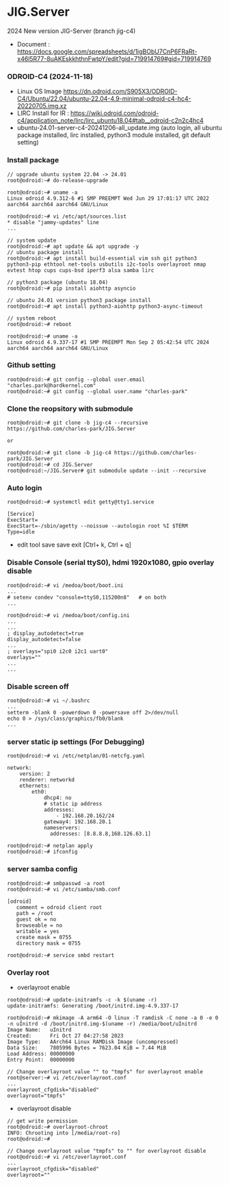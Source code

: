 # JIG.Server
2024 New version JIG-Server (branch jig-c4)
* Document : https://docs.google.com/spreadsheets/d/1igBObU7CnP6FRaRt-x46l5R77-8uAKEskkhthnFwtpY/edit?gid=719914769#gid=719914769

### ODROID-C4 (2024-11-18)
* Linux OS Image https://dn.odroid.com/S905X3/ODROID-C4/Ubuntu/22.04/ubuntu-22.04-4.9-minimal-odroid-c4-hc4-20220705.img.xz
* LIRC Install for IR : https://wiki.odroid.com/odroid-c4/application_note/lirc/lirc_ubuntu18.04#tab__odroid-c2n2c4hc4
* ubuntu-24.01-server-c4-20241206-all_update.img (auto login, all ubuntu package installed, lirc installed, python3 module installed, git default setting)
  
### Install package
```
// upgrade ubuntu system 22.04 -> 24.01
root@odroid:~# do-release-upgrade

root@odroid:~# uname -a
Linux odroid 4.9.312-6 #1 SMP PREEMPT Wed Jun 29 17:01:17 UTC 2022 aarch64 aarch64 aarch64 GNU/Linux

root@odroid:~# vi /etc/apt/sources.list
* disable "jammy-updates" line
...

// system update
root@odroid:~# apt update && apt upgrade -y
// ubuntu package install
root@odroid:~# apt install build-essential vim ssh git python3 python3-pip ethtool net-tools usbutils i2c-tools overlayroot nmap evtest htop cups cups-bsd iperf3 alsa samba lirc

// python3 package (ubuntu 18.04)
root@odroid:~# pip install aiohttp asyncio

// ubuntu 24.01 version python3 package install
root@odroid:~# apt install python3-aiohttp python3-async-timeout

// system reboot
root@odroid:~# reboot

root@odroid:~# uname -a
Linux odroid 4.9.337-17 #1 SMP PREEMPT Mon Sep 2 05:42:54 UTC 2024 aarch64 aarch64 aarch64 GNU/Linux

```

### Github setting
```
root@odroid:~# git config --global user.email "charles.park@hardkernel.com"
root@odroid:~# git config --global user.name "charles-park"
```

### Clone the reopsitory with submodule
```
root@odroid:~# git clone -b jig-c4 --recursive https://github.com/charles-park/JIG.Server

or

root@odroid:~# git clone -b jig-c4 https://github.com/charles-park/JIG.Server
root@odroid:~# cd JIG.Server
root@odroid:~/JIG.Server# git submodule update --init --recursive
```

### Auto login
```
root@odroid:~# systemctl edit getty@tty1.service
```
```
[Service]
ExecStart=
ExecStart=-/sbin/agetty --noissue --autologin root %I $TERM
Type=idle
```
* edit tool save
  save exit [Ctrl+ k, Ctrl + q]

### Disable Console (serial ttyS0), hdmi 1920x1080, gpio overlay disable
```
root@odroid:~# vi /medoa/boot/boot.ini
...
# setenv condev "console=ttyS0,115200n8"   # on both
...

root@odroid:~# vi /medoa/boot/config.ini
...
...
; display_autodetect=true
display_autodetect=false
...
; overlays="spi0 i2c0 i2c1 uart0"
overlays=""
...
...
```
### Disable screen off
```
root@odroid:~# vi ~/.bashrc
...
setterm -blank 0 -powerdown 0 -powersave off 2>/dev/null
echo 0 > /sys/class/graphics/fb0/blank
...
```

### server static ip settings (For Debugging)
```
root@odroid:~# vi /etc/netplan/01-netcfg.yaml
```
```
network:
    version: 2
    renderer: networkd
    ethernets:
        eth0:
            dhcp4: no
            # static ip address
            addresses:
                - 192.168.20.162/24
            gateway4: 192.168.20.1
            nameservers:
              addresses: [8.8.8.8,168.126.63.1]

```
```
root@odroid:~# netplan apply
root@odroid:~# ifconfig
```

### server samba config
```
root@odroid:~# smbpasswd -a root
root@odroid:~# vi /etc/samba/smb.conf
```
```
[odroid]
   comment = odroid client root
   path = /root
   guest ok = no
   browseable = no
   writable = yes
   create mask = 0755
   directory mask = 0755
```
```
root@odroid:~# service smbd restart
```

### Overlay root
* overlayroot enable
```
root@odroid:~# update-initramfs -c -k $(uname -r)
update-initramfs: Generating /boot/initrd.img-4.9.337-17

root@odroid:~# mkimage -A arm64 -O linux -T ramdisk -C none -a 0 -e 0 -n uInitrd -d /boot/initrd.img-$(uname -r) /media/boot/uInitrd 
Image Name:   uInitrd
Created:      Fri Oct 27 04:27:58 2023
Image Type:   AArch64 Linux RAMDisk Image (uncompressed)
Data Size:    7805996 Bytes = 7623.04 KiB = 7.44 MiB
Load Address: 00000000
Entry Point:  00000000

// Change overlayroot value "" to "tmpfs" for overlayroot enable
root@server:~# vi /etc/overlayroot.conf
...
overlayroot_cfgdisk="disabled"
overlayroot="tmpfs"
```
* overlayroot disable
```
// get write permission
root@odroid:~# overlayroot-chroot 
INFO: Chrooting into [/media/root-ro]
root@odroid:~# 

// Change overlayroot value "tmpfs" to "" for overlayroot disable
root@odroid:~# vi /etc/overlayroot.conf
...
overlayroot_cfgdisk="disabled"
overlayroot=""
```


